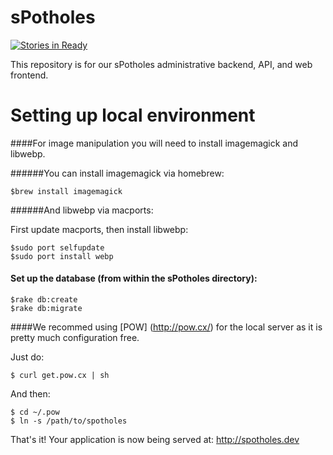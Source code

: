 
sPotholes
========
[![Stories in Ready](https://badge.waffle.io/CodeforBirmingham/sPotholes.png?label=ready&title=Ready)](http://waffle.io/CodeforBirmingham/sPotholes)

This repository is for our sPotholes administrative backend, API, and web frontend.

Setting up local environment
========

####For image manipulation you will need to install imagemagick and libwebp.

######You can install imagemagick via homebrew:

    $brew install imagemagick

######And libwebp via macports:

First update macports, then install libwebp:

    $sudo port selfupdate
    $sudo port install webp
  
#### Set up the database (from within the sPotholes directory):

    $rake db:create
    $rake db:migrate

####We recommed using [POW] (http://pow.cx/) for the local server as it is pretty much configuration free.

Just do:

    $ curl get.pow.cx | sh
    
And then:

    $ cd ~/.pow
    $ ln -s /path/to/spotholes

That's it! Your application is now being served at: http://spotholes.dev
